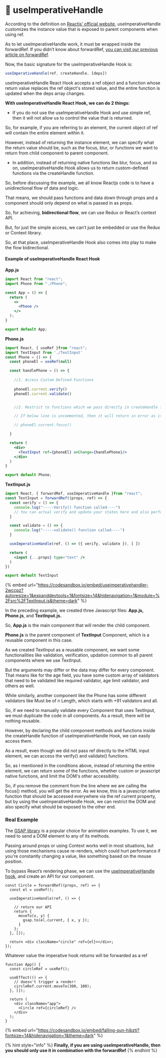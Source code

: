 # 🏁 useImperativeHandle



According to the definition on [Reactjs’ official website](https://reactjs.org/docs/hooks-reference.html#useimperativehandle), useImperativeHandle customizes the instance value that is exposed to parent components when using ref.

As to let useImperativeHandle work, it must be wrapped inside the forwardRef. If you didn’t know about forwardRef, [you can visit our previous article on forwardRef](https://codezup.com/forwardref-in-functional-components-react-hooks/).

Now, the basic signature for the useImperativeHandle Hook is:

```jsx
useImperativeHandle(ref, createHandle, [deps])
```

useImperativeHandle React Hook accepts a ref object and a function whose return value replaces the ref object's stored value, and the entire function is updated when the deps array changes.

**With useImperativeHandle React Hook, we can do 2 things:**

* If you do not use the useImperativeHandle Hook and use simple ref, then it will not allow us to control the value that is returned.

So, for example, if you are referring to an element, the current object of ref will contain the entire element within it.

However, instead of returning the instance element, we can specify what the return value should be, such as the focus, blur, or functions we want to return from child component to parent component.

* In addition, instead of returning native functions like blur, focus, and so on, useImperativeHandle Hook allows us to return custom-defined functions via the createHandle function.

So, before discussing the example, we all know Reactjs code is to have a unidirectional flow of data and logic.

That means, we should pass functions and data down through props and a component should only depend on what is passed in as props.

So, for achieving, **bidirectional flow**, we can use Redux or React’s context API.

But, for just the simple access, we can’t just be embedded or use the Redux or Context library.

So, at that place, useImperativeHandle Hook also comes into play to make the flow bidirectional.

#### Example of useImperativeHandle React Hook

**App.js**

```jsx
import React from "react";
import Phone from "./Phone";

const App = () => {
  return (
    <>
      <Phone />
    </>
  );
}

export default App;
```

**Phone.js**

```jsx
import React, { useRef }from "react";
import TextInput from './TextInput'
const Phone = () => {
  const phoneEl = useRef(null)

  const handlePhone = () => {
    
    //1. Access Custom Defined Functions
    
    phoneEl.current.verify()
    phoneEl.current.validate()


    //2. Restrict to functions which we pass directly in createHandle function object

    // If below line is uncommented, then it will return in error as it is not defined in useImperativeHandle Hook even it is native js function

    // phoneEl.current.focus()

  }

  return (
    <div>
      <TextInput ref={phoneEl} onChange={handlePhone}/>
    </div>
  )
}

export default Phone;
```

**TextInput.js**

```jsx
import React, { forwardRef, useImperativeHandle }from "react";
const TextInput = forwardRef((props, ref) => {
  const verify = () => {
    console.log("-----Verify() function called----")
    // You can actual verify and update your states here and also perform other stuff
  }

  const validate = () => {
    console.log("-----validate() function called----")
  }

  useImperativeHandle(ref, () => ({ verify, validate }), [ ])

  return (
    <input {...props} type="text" />
  )
})

export default TextInput
```

{% embed url="https://codesandbox.io/embed/useimperativehandler-2wccpz?autoresize=1&expanddevtools=1&fontsize=14&hidenavigation=1&module=%2Fsrc%2FTextInput.js&theme=dark" %}

In the preceding example, we created three Javascript files: **App.js, Phone.js**, and **TextInput.js.**

So, **App.js** is the main component that will render the child component.

**Phone.js** is the parent component of **TextInput** Component, which is a reusable component in this case.

As we created TextInput as a reusable component, we want some functionalities like validation, verification, updation common to all parent components where we use TextInput.

But the arguments may differ or the data may differ for every component. That means like for the age field, you have some custom array of validators that need to be validated like required validator, age limit validator, and others as well.

While similarly, another component like the Phone has some different validators like Must be of n Length, which starts with +91 validators and all.

So, if we need to manually validate every Component that uses TextInput, we must duplicate the code in all components. As a result, there will be nothing reusable.&#x20;

However, by declaring the child component methods and functions inside the createHandle function of useImperativeHandle Hook, we can easily access them.

As a result, even though we did not pass ref directly to the HTML input element, we can access the verify() and validate() functions.&#x20;

So, as I mentioned in the conditions above, instead of returning the entire element, we can return some of the functions, whether custom or javascript native functions, and limit the DOM's other accessibility.

So, if you remove the comment from the line where we are calling the focus() method, you will get the error. As we know, this is a javascript native function that should be accessed everywhere via the ref current property, but by using the useImperativeHandle Hook, we can restrict the DOM and also specify what should be exposed to the other end.

### Real Example

The [GSAP library](https://blog.logrocket.com/animations-react-hooks-greensock/) is a popular choice for animation examples. To use it, we need to send a DOM element to any of its methods.

Passing around props or using Context works well in most situations, but using those mechanisms cause re-renders, which could hurt performance if you're constantly changing a value, like something based on the mouse position.

To bypass React’s rendering phase, we can use the [useImperativeHandle hook](https://reactjs.org/docs/hooks-reference.html#useimperativehandle), and create an API for our component.

```tsx
const Circle = forwardRef((props, ref) => {
  const el = useRef();
    
  useImperativeHandle(ref, () => {           
    
    // return our API
    return {
      moveTo(x, y) {
        gsap.to(el.current, { x, y });
      }
    };
  }, []);
  
  return <div className="circle" ref={el}></div>;
});
```

Whatever value the imperative hook returns will be forwarded as a ref

```tsx
function App() {    
  const circleRef = useRef();
       
  useEffect(() => {    
    // doesn't trigger a render!
    circleRef.current.moveTo(300, 100);
  }, []);
    
  return (
    <div className="app">   
      <Circle ref={circleRef} />
    </div>
  );
}
```

{% embed url="https://codesandbox.io/embed/falling-sun-hibztj?fontsize=14&hidenavigation=1&theme=dark" %}

{% hint style="info" %}
**Finally, if you are using useImperativeHandle, then you should only use it in combination with the forwardRef**
{% endhint %}
